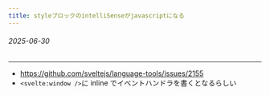 ```yaml
---
title: styleブロックのintelliSenseがjavascriptになる
---
```


###### 2025-06-30

---

- https://github.com/sveltejs/language-tools/issues/2155
- `<svelte:window />`に inline でイベントハンドラを書くとなるらしい
